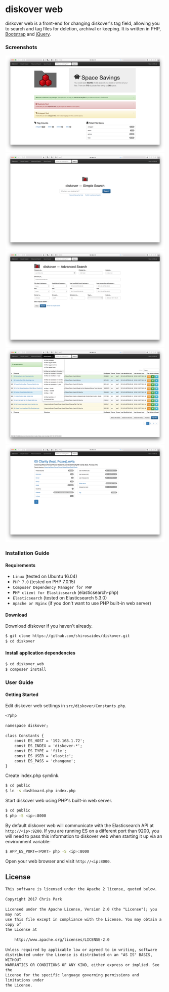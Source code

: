 # diskover web

diskover web is a front-end for changing diskover's tag field, allowing you to search and tag files for deletion, archival or keeping. It is written in PHP, [Bootstrap](http://getbootstrap.com/) and [jQuery](https://jquery.com/).

### Screenshots

![diskover web dashboard](docs/diskover-web-dashboard-screenshot.png?raw=True)
![diskover web simple search](docs/diskover-web-simplesearch-screenshot.png?raw=True)
![diskover web advanced file view](docs/diskover-web-advancedsearch-screenshot.png?raw=True)
![diskover web search results](docs/diskover-web-searchresults-screenshot.png?raw=True)
![diskover web file view](docs/diskover-web-fileview-screenshot.png?raw=True)

### Installation Guide

#### Requirements

* `Linux` (tested on Ubuntu 16.04)
* `PHP 7.0` (tested on PHP 7.0.15)
* `Composer Dependency Manager for PHP`
* `PHP client for Elasticsearch` (elasticsearch-php)
* `Elasticsearch` (tested on Elasticsearch 5.3.0)
* `Apache or Nginx` (if you don't want to use PHP built-in web server)

#### Download

Download diskover if you haven't already.

```sh
$ git clone https://github.com/shirosaidev/diskover.git
$ cd diskover
```

#### Install application dependencies

```sh
$ cd diskover_web
$ composer install
```


### User Guide

#### Getting Started

Edit diskover web settings in `src/diskover/Constants.php`.

```
<?php

namespace diskover;

class Constants {
    const ES_HOST = '192.168.1.72';
    const ES_INDEX = 'diskover-*';
    const ES_TYPE = 'file';
    const ES_USER = 'elastic';
    const ES_PASS = 'changeme';
}
```

Create index.php symlink.

```sh
$ cd public
$ ln -s dashboard.php index.php
```

Start diskover web using PHP's built-in web server.

```sh
$ cd public
$ php -S <ip>:8000
```

By default diskover web will communicate with the Elasticsearch API at `http://<ip>:9200`. If you are running ES 
on a different port than 9200, you will need to pass this information to diskover web when starting
it up via an environment variable:

```sh
$ APP_ES_PORT=<PORT> php -S <ip>:8000
```

Open your web browser and visit `http://<ip:8000`.


## License

```
This software is licensed under the Apache 2 license, quoted below.

Copyright 2017 Chris Park

Licensed under the Apache License, Version 2.0 (the "License"); you may not
use this file except in compliance with the License. You may obtain a copy of
the License at

    http://www.apache.org/licenses/LICENSE-2.0

Unless required by applicable law or agreed to in writing, software
distributed under the License is distributed on an "AS IS" BASIS, WITHOUT
WARRANTIES OR CONDITIONS OF ANY KIND, either express or implied. See the
License for the specific language governing permissions and limitations under
the License.
```
